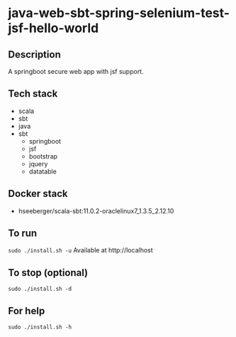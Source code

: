 # java-web-sbt-spring-selenium-test-jsf-hello-world

## Description
A springboot secure web app with jsf support.

## Tech stack
- scala
- sbt
- java
- sbt
  - springboot
  - jsf
  - bootstrap
  - jquery
  - datatable

## Docker stack
- hseeberger/scala-sbt:11.0.2-oraclelinux7_1.3.5_2.12.10

## To run
`sudo ./install.sh -u`
Available at http://localhost

## To stop (optional)
`sudo ./install.sh -d`

## For help
`sudo ./install.sh -h`
